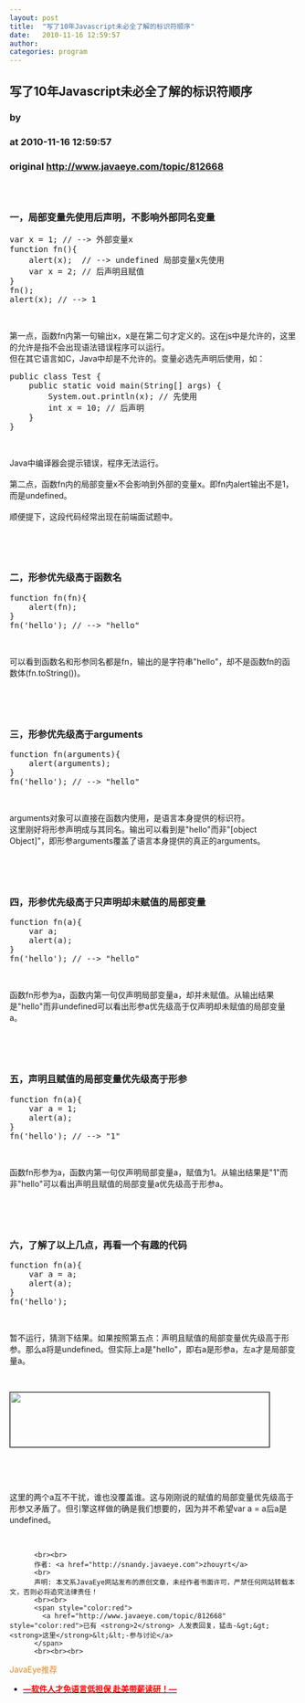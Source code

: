 ```yaml
---
layout: post
title:  "写了10年Javascript未必全了解的标识符顺序"
date:   2010-11-16 12:59:57
author: 
categories: program
---
```


## 写了10年Javascript未必全了解的标识符顺序
### by 
### at 2010-11-16 12:59:57
### original <http://www.javaeye.com/topic/812668>

<h3><br></h3>
<h3>一，局部变量先使用后声明，不影响外部同名变量</h3>
<pre name="code">var x = 1; // --&gt; 外部变量x
function fn(){
	alert(x);  // --&gt; undefined 局部变量x先使用
	var x = 2; // 后声明且赋值
}
fn();
alert(x); // --&gt; 1</pre>
<p> </p>
<p>第一点，函数fn内第一句输出x，x是在第二句才定义的。这在js中是允许的，这里的允许是指不会出现语法错误程序可以运行。<br>
但在其它语言如C，Java中却是不允许的。变量必选先声明后使用，如：</p>
<pre name="code">public class Test {
	public static void main(String[] args) {
		System.out.println(x); // 先使用
		int x = 10; // 后声明
	}
}</pre>
<p> </p>
<p>Java中编译器会提示错误，程序无法运行。<br><br>
第二点，函数fn内的局部变量x不会影响到外部的变量x。即fn内alert输出不是1，而是undefined。<br><br>
顺便提下，这段代码经常出现在前端面试题中。</p>
<p> </p>
<p> </p>
<h3>二，形参优先级高于函数名</h3>
<pre name="code">function fn(fn){
	alert(fn);
}
fn(&#39;hello&#39;); // --&gt; &quot;hello&quot;</pre>
<p> </p>
<p>可以看到函数名和形参同名都是fn，输出的是字符串"hello"，却不是函数fn的函数体(fn.toString())。</p>
<p> </p>
<p> </p>
<h3>三，形参优先级高于arguments</h3>
<pre name="code">function fn(arguments){
	alert(arguments);
}
fn(&#39;hello&#39;); // --&gt; &quot;hello&quot;</pre>
<p> </p>
<p>arguments对象可以直接在函数内使用，是语言本身提供的标识符。<br>
这里刚好将形参声明成与其同名。输出可以看到是"hello"而非"[object Object]"，即形参arguments覆盖了语言本身提供的真正的arguments。</p>
<p> </p>
<p> </p>
<h3>四，形参优先级高于只声明却未赋值的局部变量</h3>
<pre name="code">function fn(a){
	var a;
	alert(a);
}
fn(&#39;hello&#39;); // --&gt; &quot;hello&quot;</pre>
<p> </p>
<p>函数fn形参为a，函数内第一句仅声明局部变量a，却并未赋值。从输出结果是"hello"而非undefined可以看出形参a优先级高于仅声明却未赋值的局部变量a。</p>
<p> </p>
<p> </p>
<h3>五，声明且赋值的局部变量优先级高于形参</h3>
<pre name="code">function fn(a){
	var a = 1;
	alert(a);
}
fn(&#39;hello&#39;); // --&gt; &quot;1&quot;</pre>
<p> </p>
<p>函数fn形参为a，函数内第一句仅声明局部变量a，赋值为1。从输出结果是"1"而非"hello"可以看出声明且赋值的局部变量a优先级高于形参a。</p>
<p> </p>
<p> </p>
<h3>六，了解了以上几点，再看一个有趣的代码</h3>
<pre name="code">function fn(a){
	var a = a;
	alert(a);
}
fn('hello');</pre>
<p> </p>
<p>暂不运行，猜测下结果。如果按照第五点：声明且赋值的局部变量优先级高于形参。那么a将是undefined。但实际上a是"hello"，即右a是形参a，左a才是局部变量a。</p>
<p> </p>
<p><img style="border:1px solid black" src="http://dl.javaeye.com/upload/attachment/349154/b30bc3af-2845-39bb-8fec-3728536d4dbc.png" alt="" width="454" height="96"></p>
<p> </p>
<p> </p>
<p>这里的两个a互不干扰，谁也没覆盖谁。这与刚刚说的赋值的局部变量优先级高于形参又矛盾了。但引擎这样做的确是我们想要的，因为并不希望var a = a后a是undefined。</p>
<p> </p>
          
          <br><br>
          作者: <a href="http://snandy.javaeye.com">zhouyrt</a> 
          <br>
          声明: 本文系JavaEye网站发布的原创文章，未经作者书面许可，严禁任何网站转载本文，否则必将追究法律责任！
          <br><br>
          <span style="color:red">
            <a href="http://www.javaeye.com/topic/812668" style="color:red">已有 <strong>2</strong> 人发表回复，猛击-&gt;&gt;<strong>这里</strong>&lt;&lt;-参与讨论</a>
          </span>
          <br><br><br>
<span style="color:#e28822">JavaEye推荐</span>
<br>
<ul><li><a href="http://www.iteye.com/clicks/433"><span style="color:red;font-weight:bold">—软件人才免语言低担保 赴美带薪读研！— </span></a></li></ul>
<br><br><br>